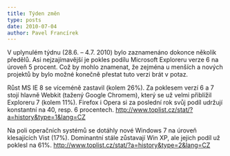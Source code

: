 ```yaml
---
title: Týden změn
type: posts
date: 2010-07-04
author: Pavel Francírek
---
```

V uplynulém týdnu (28.6. – 4.7. 2010) bylo zaznamenáno dokonce několik předělů.
Asi nejzajímavější je pokles podílu Microsoft Exploreru verze 6 na úroveň 5 procent. Což by mohlo znamenat, že zejména u menších a nových projektů by bylo možné konečně přestat tuto verzi brát v potaz.

Růst MS IE 8 se víceméně zastavil (kolem 26%). Za poklesem verzí 6 a 7 stojí hlavně Webkit (tažený Google Chromem), který se už velmi přiblížil Exploreru 7 (kolem 11%). Firefox i Opera si za poslední rok svůj podíl udržují konstantní na 40, resp. 6 procentech.
http://www.toplist.cz/stat/?a=history&type=1&lang=CZ

Na poli operačních systémů se dotáhly nové Windows 7 na úroveň klesajících Vist (17%). Dominantní stále zůstavají Win XP, ale jejich podíl už poklesl na 61%.
http://www.toplist.cz/stat/?a=history&type=2&lang=CZ